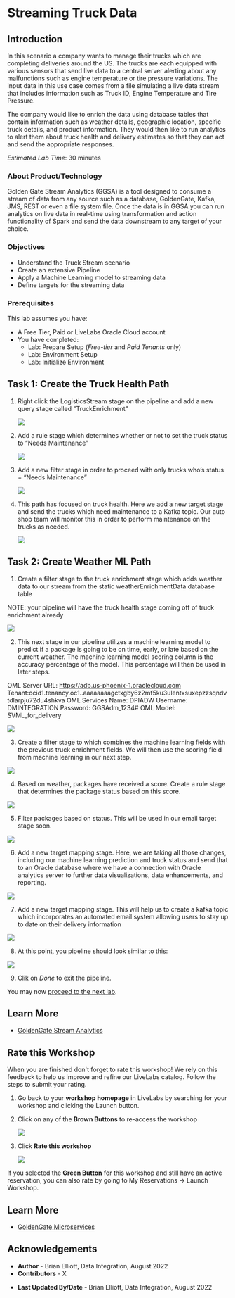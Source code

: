 # Streaming Truck Data

## Introduction
In this scenario a company wants to manage their trucks which are completing deliveries around the US.  The trucks are each equipped with various sensors that send live data to a central server alerting about any malfunctions such as engine temperature or tire pressure variations.  The input data in this use case comes from a file simulating a live data stream that includes information such as Truck ID, Engine Temperature and Tire Pressure.

The company would like to enrich the data using database tables that contain information such as weather details, geographic location, specific truck details, and product information. They would then like to run analytics to alert them about truck health and delivery estimates so that they can act and send the appropriate responses.

*Estimated Lab Time*: 30 minutes

### About Product/Technology
Golden Gate Stream Analytics (GGSA) is a tool designed to consume a stream of data from any source such as a database, GoldenGate, Kafka, JMS, REST or even a file system file.  Once the data is in GGSA you can run analytics on live data in real-time using transformation and action functionality of Spark and send the data downstream to any target of your choice.


### Objectives
- Understand the Truck Stream scenario
- Create an extensive Pipeline
- Apply a Machine Learning model to streaming data
- Define targets for the streaming data

### Prerequisites
This lab assumes you have:
- A Free Tier, Paid or LiveLabs Oracle Cloud account
- You have completed:
    - Lab: Prepare Setup (*Free-tier* and *Paid Tenants* only)
    - Lab: Environment Setup
    - Lab: Initialize Environment



## Task 1: Create the Truck Health Path

1. Right click the LogisticsStream stage on the pipeline and add a new query stage called "TruckEnrichment"

    ![](./images/truckid.png " ")

2. Add a rule stage which determines whether or not to set the truck status to “Needs Maintenance”

    ![](./images/truckhealth.png " ")

3. Add a new filter stage in order to proceed with only trucks who’s status = “Needs Maintenance”

    ![](./images/needsmaintenance.png " ")

4. This path has focused on truck health. Here we add a new target stage and send the trucks which need maintenance to a Kafka topic. Our auto shop team will monitor this in order to perform maintenance on the trucks as needed.

    ![](./images/autoshop.png " ")


## Task 2: Create Weather ML Path

1. Create a filter stage to the truck enrichment stage which adds weather data to our stream from the static weatherEnrichmentData database table

NOTE:  your pipeline will have the truck health stage coming off of truck enrichment already

  ![](./images/weatherenrichment.png " ")

2. This next stage in our pipeline utilizes a machine learning model to predict if
a package is going to be on time, early, or late based on the current weather. The machine learning model scoring column is the accuracy percentage of
the model. This percentage will then be used in later steps.

OML Server URL: https://adb.us-phoenix-1.oraclecloud.com
Tenant:ocid1.tenancy.oc1..aaaaaaaagctxgby6z2mf5ku3ulentxsuxepzzsqndvtdlarpju72du4shkva
OML Services Name: DPIADW
Username: DMINTEGRATION
Password: GGSAdm_1234#
OML Model: SVML_for_delivery


 ![](./images/machinelearning.png " ")

3. Create a filter stage to which combines the machine learning fields with the previous truck enrichment fields. We will then use the scoring field from machine learning in our next step.

 ![](./images/packagefilter.png " ")

4. Based on weather, packages have received a score. Create a rule stage that determines the package status based on this score.

 ![](./images/packageprediction.png " ")

5. Filter packages based on status. This will be used in our email target stage soon.

 ![](./images/packagestatus.png " ")

6. Add a new target mapping stage. Here, we are taking all those changes, including our machine learning prediction and truck status and send that to an Oracle database where we have a connection with Oracle analytics server to further data visualizations, data enhancements, and reporting.

 ![](./images/oas.png " ")

7. Add a new target mapping stage. This will help us to create a kafka topic which incorporates an automated email system allowing users to stay up to date on their delivery information

 ![](./images/emailsystem.png " ")

8. At this point, you pipeline should look similar to this:

  ![](./images/finished.png " ")

9. Clik on *Done* to exit the pipeline.

You may now [proceed to the next lab](#next).

## Learn More
* [GoldenGate Stream Analytics](https://www.oracle.com/middleware/technologies)

## Rate this Workshop
When you are finished don't forget to rate this workshop!  We rely on this feedback to help us improve and refine our LiveLabs catalog.  Follow the steps to submit your rating.

1.  Go back to your **workshop homepage** in LiveLabs by searching for your workshop and clicking the Launch button.
2.  Click on any of the **Brown Buttons** to re-access the workshop  

    ![](https://raw.githubusercontent.com/oracle/learning-library/master/common/labs/cloud-login/images/workshop-homepage-2.png " ")

3.  Click **Rate this workshop**

    ![](https://raw.githubusercontent.com/oracle/learning-library/master/common/labs/cloud-login/images/rate-this-workshop.png " ")

If you selected the **Green Button** for this workshop and still have an active reservation, you can also rate by going to My Reservations -> Launch Workshop.

## Learn More

* [GoldenGate Microservices](https://docs.oracle.com/en/middleware/goldengate/core/19.1/understanding/getting-started-oracle-goldengate.html#GUID-F317FD3B-5078-47BA-A4EC-8A138C36BD59)

## Acknowledgements
* **Author** - Brian Elliott, Data Integration, August 2022
* **Contributors** - X
- **Last Updated By/Date** - Brian Elliott, Data Integration, August 2022

